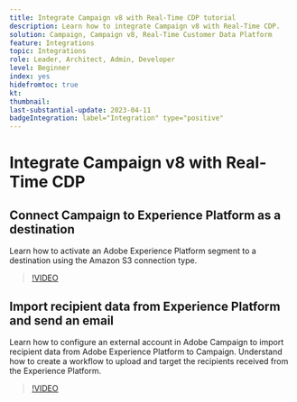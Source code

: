 ```yaml
---
title: Integrate Campaign v8 with Real-Time CDP tutorial
description: Learn how to integrate Campaign v8 with Real-Time CDP.
solution: Campaign, Campaign v8, Real-Time Customer Data Platform
feature: Integrations
topic: Integrations
role: Leader, Architect, Admin, Developer
level: Beginner
index: yes
hidefromtoc: true
kt:
thumbnail:
last-substantial-update: 2023-04-11
badgeIntegration: label="Integration" type="positive"
---
```


# Integrate Campaign v8 with Real-Time CDP

## Connect Campaign to Experience Platform as a destination

Learn how to activate an Adobe Experience Platform segment to a destination using the Amazon S3 connection type.

>[!VIDEO](https://video.tv.adobe.com/v/336902?quality=12&learn=on)

## Import recipient data from Experience Platform and send an email

Learn how to configure an external account in Adobe Campaign to import recipient data from Adobe Experience Platform to Campaign. Understand how to create a workflow to upload and target the recipients received from the Experience Platform.

>[!VIDEO](https://video.tv.adobe.com/v/336641?quality=12&learn=on)
